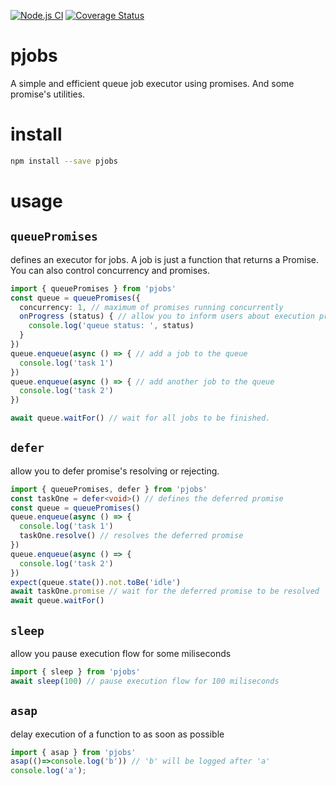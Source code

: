 [![Node.js CI](https://github.com/teintinu/pjobs/actions/workflows/test.yml/badge.svg)](https://github.com/teintinu/pjobs/actions/workflows/test.yml)
[![Coverage Status](https://coveralls.io/repos/github/teintinu/pjobs/badge.svg?branch=main)](https://coveralls.io/github/teintinu/pjobs?branch=main)

# pjobs
A simple and efficient queue job executor using promises. And some promise's utilities.

# install

```bash
npm install --save pjobs
```

# usage

## `queuePromises` 
defines an executor for jobs. A job is just a function that returns a Promise. You can also control concurrency and promises.
```typescript
import { queuePromises } from 'pjobs'
const queue = queuePromises({ 
  concurrency: 1, // maximum of promises running concurrently
  onProgress (status) { // allow you to inform users about execution progress
    console.log('queue status: ', status)
  }
})
queue.enqueue(async () => { // add a job to the queue
  console.log('task 1')
})
queue.enqueue(async () => { // add another job to the queue
  console.log('task 2')
})

await queue.waitFor() // wait for all jobs to be finished.
```

## `defer` 
allow you to defer promise's resolving or rejecting.

```typescript
import { queuePromises, defer } from 'pjobs'
const taskOne = defer<void>() // defines the deferred promise
const queue = queuePromises()
queue.enqueue(async () => {
  console.log('task 1')
  taskOne.resolve() // resolves the deferred promise
})
queue.enqueue(async () => {
  console.log('task 2')
})
expect(queue.state()).not.toBe('idle')
await taskOne.promise // wait for the deferred promise to be resolved
await queue.waitFor()
```

## `sleep` 
allow you pause execution flow for some miliseconds

```typescript
import { sleep } from 'pjobs'
await sleep(100) // pause execution flow for 100 miliseconds
```
## `asap` 
delay execution of a function to as soon as possible

```typescript
import { asap } from 'pjobs'
asap(()=>console.log('b')) // 'b' will be logged after 'a'
console.log('a');
```